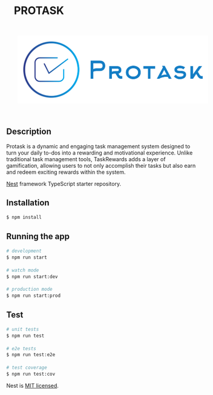 <h1 style="align:center;margin:20px;">PROTASK</h1>

 <img style="align:center;margin:30px;" src="https://github.com/pedrozau/protaskapi/blob/master/Color%20logo%20with%20background.png">

## Description
<p style="align:center;"> 
 Protask is a dynamic and engaging task management system designed to turn your daily to-dos into a rewarding and motivational experience. Unlike traditional task management tools, TaskRewards adds a layer of gamification, allowing users to not only accomplish their tasks but also earn and redeem exciting rewards within the system.
</p>

[Nest](https://github.com/nestjs/nest) framework TypeScript starter repository.

## Installation

```bash
$ npm install
```

## Running the app

```bash
# development
$ npm run start

# watch mode
$ npm run start:dev

# production mode
$ npm run start:prod
```

## Test

```bash
# unit tests
$ npm run test

# e2e tests
$ npm run test:e2e

# test coverage
$ npm run test:cov
```



Nest is [MIT licensed](LICENSE).
